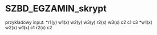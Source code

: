 # SZBD_EGZAMIN_skrypt

przykładowy input:
*r1(y) w1(x) w2(y) w3(y) r2(x) w3(x) c2 c1 c3
*w1(x) w2(x) w1(x) c1 r2(x) c2
